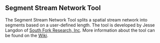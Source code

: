 ## Segment Stream Network Tool
The Segment Stream Network Tool splits a spatial stream network into segments based on a user-defined length. The tool is developed by Jesse Langdon of [South Fork Research, Inc](http://southforkresearch.org). More information about the tool can be found on the [Wiki](https://github.com/jesselangdon/segment_tool/wiki).
